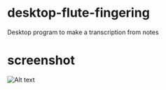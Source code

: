 # desktop-flute-fingering
Desktop program to make a transcription from notes

# screenshot
![Alt text](https://sun9-19.userapi.com/impg/2_moXPzY9Pj2nz6QlB43TsHWAvjG1MMedyMZYg/KSLdNRkzaf0.jpg?size=626x517&quality=96&proxy=1&sign=059decb24c9c36528478437b7a987251)
